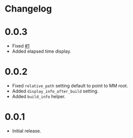 # Changelog

0.0.3
=====
* Fixed [#1](https://github.com/mcavallo/middleman-build-info/issues/1)
* Added elapsed time display.

0.0.2
=====
* Fixed `relative_path` setting default to point to MM root.
* Added `display_info_after_build` setting.
* Added `build_info` helper.

0.0.1
=====
* Initial release.
